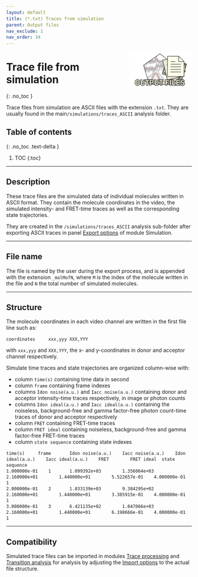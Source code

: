 ```yaml
---
layout: default
title: (*.txt) Traces from simulation
parent: Output files
nav_exclude: 1
nav_order: 34
---
```


<img src="../assets/images/logos/logo-output-files_400px.png" width="170" style="float:right; margin-left: 15px;"/>

# Trace file from simulation
{: .no_toc }

Trace files from simulation are ASCII files with the extension `.txt`. They are usually found in the main`/simulations/traces_ASCII` analysis folder.

## Table of contents
{: .no_toc .text-delta }

1. TOC
{:toc}


---

## Description

These trace files are the simulated data of individual molecules written in ASCII format.
They contain the molecule coordinates in the video, the simulated intensity- and FRET-time traces as well as the corresponding state trajectories.

They are created in the `/simulations/traces_ASCII` analysis sub-folder after exporting ASCII traces in panel 
[Export options](../simulation/panels/panel-export-options.html) of module Simulation.


---

## File name

The file is named by the user during the export process, and is appended with the extension `_molMofN`, where `M` is the index of the molecule written in the file and `N` the total number of simulated molecules.


---

## Structure

The molecule coordinates in each video channel are written in the first file line such as:

```
coordinates 	xxx,yyy	XXX,YYY
```
with `xxx,yyy` and `XXX,YYY`, the x- and y-coordinates in donor and acceptor channel respectively.

Simulate time traces and state trajectories are organized column-wise with:
* column `time(s)` containing time data in second
* column `frame` containing frame indexes
* columns `Idon noise(a.u.)` and `Iacc noise(a.u.)` containing donor and acceptor intensity-time traces respectively, in image or photon counts
* columns `Idon ideal(a.u.)` and `Iacc ideal(a.u.)` containing the noiseless, background-free and gamma factor-free photon count-time traces of donor and acceptor respectively
* column `FRET` containing FRET-time traces
* column `FRET ideal` containing noiseless, background-free and gamma factor-free FRET-time traces
* column `state sequence` containing state indexes

```
time(s)		frame		Idon noise(a.u.)	Iacc noise(a.u.)	Idon ideal(a.u.)	Iacc ideal(a.u.)	FRET		FRET ideal	state sequence
1.000000e-01	1		1.099392e+03		1.356064e+03		2.160000e+01		1.440000e+01		5.522657e-01	4.000000e-01	1
2.000000e-01	2		1.833139e+03		9.384295e+02		2.160000e+01		1.440000e+01		3.385915e-01	4.000000e-01	1
3.000000e-01	3		6.421135e+02		1.047066e+03		2.160000e+01		1.440000e+01		6.198666e-01	4.000000e-01	1
```


---

## Compatibility

Simulated trace files can be imported in modules 
[Trace processing](../trace-processing/workflow.html#import-single-molecule-data) and 
[Transition analysis](../transition-analysis/workflow.html#import-single-molecule-data) for analysis by adjusting the 
[Import options](../trace-processing/functionalities/set-import-options.html) to the actual file structure.
